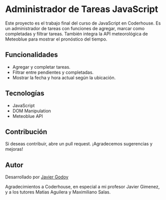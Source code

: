 # Administrador de Tareas JavaScript

Este proyecto es el trabajo final del curso de JavaScript en Coderhouse. 
Es un administrador de tareas con funciones de agregar, marcar como completadas y filtrar tareas. 
También integra la API meteorológica de Meteoblue para mostrar el pronóstico del tiempo.

## Funcionalidades

- Agregar y completar tareas.
- Filtrar entre pendientes y completadas.
- Mostrar la fecha y hora actual según la ubicación.

## Tecnologías

- JavaScript
- DOM Manipulation
- Meteoblue API

## Contribución

Si deseas contribuir, abre un pull request. ¡Agradecemos sugerencias y mejoras!

## Autor

Desarrollado por [Javier Godoy](https://github.com/JavierGodoyf)

Agradecimientos a Coderhouse, en especial a mi profesor Javier Gimenez, y a los tutores Matias Aguilera y Maximiliano Salas.
